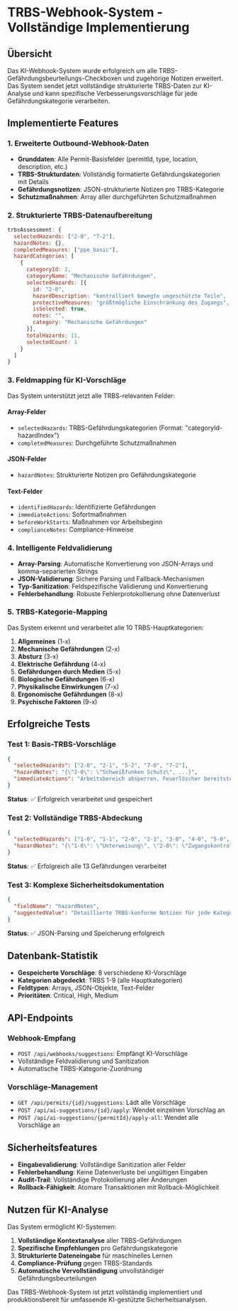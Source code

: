 # TRBS-Webhook-System - Vollständige Implementierung

## Übersicht
Das KI-Webhook-System wurde erfolgreich um alle TRBS-Gefährdungsbeurteilungs-Checkboxen und zugehörige Notizen erweitert. Das System sendet jetzt vollständige strukturierte TRBS-Daten zur KI-Analyse und kann spezifische Verbesserungsvorschläge für jede Gefährdungskategorie verarbeiten.

## Implementierte Features

### 1. Erweiterte Outbound-Webhook-Daten
- **Grunddaten**: Alle Permit-Basisfelder (permitId, type, location, description, etc.)
- **TRBS-Strukturdaten**: Vollständig formatierte Gefährdungskategorien mit Details
- **Gefährdungsnotizen**: JSON-strukturierte Notizen pro TRBS-Kategorie
- **Schutzmaßnahmen**: Array aller durchgeführten Schutzmaßnahmen

### 2. Strukturierte TRBS-Datenaufbereitung
```javascript
trbsAssessment: {
  selectedHazards: ["2-0", "7-2"],
  hazardNotes: {},
  completedMeasures: ["ppe_basic"],
  hazardCategories: [
    {
      categoryId: 2,
      categoryName: "Mechanische Gefährdungen",
      selectedHazards: [{
        id: "2-0",
        hazardDescription: "kontrolliert bewegte ungeschützte Teile",
        protectiveMeasures: "größtmögliche Einschränkung des Zugangs",
        isSelected: true,
        notes: "",
        category: "Mechanische Gefährdungen"
      }],
      totalHazards: 11,
      selectedCount: 1
    }
  ]
}
```

### 3. Feldmapping für KI-Vorschläge
Das System unterstützt jetzt alle TRBS-relevanten Felder:

#### Array-Felder
- `selectedHazards`: TRBS-Gefährdungskategorien (Format: "categoryId-hazardIndex")
- `completedMeasures`: Durchgeführte Schutzmaßnahmen

#### JSON-Felder
- `hazardNotes`: Strukturierte Notizen pro Gefährdungskategorie

#### Text-Felder
- `identifiedHazards`: Identifizierte Gefährdungen
- `immediateActions`: Sofortmaßnahmen
- `beforeWorkStarts`: Maßnahmen vor Arbeitsbeginn
- `complianceNotes`: Compliance-Hinweise

### 4. Intelligente Feldvalidierung
- **Array-Parsing**: Automatische Konvertierung von JSON-Arrays und komma-separierten Strings
- **JSON-Validierung**: Sichere Parsing und Fallback-Mechanismen
- **Typ-Sanitization**: Feldspezifische Validierung und Konvertierung
- **Fehlerbehandlung**: Robuste Fehlerprotokollierung ohne Datenverlust

### 5. TRBS-Kategorie-Mapping
Das System erkennt und verarbeitet alle 10 TRBS-Hauptkategorien:
1. **Allgemeines** (1-x)
2. **Mechanische Gefährdungen** (2-x)
3. **Absturz** (3-x)
4. **Elektrische Gefährdung** (4-x)
5. **Gefährdungen durch Medien** (5-x)
6. **Biologische Gefährdungen** (6-x)
7. **Physikalische Einwirkungen** (7-x)
8. **Ergonomische Gefährdungen** (8-x)
9. **Psychische Faktoren** (9-x)

## Erfolgreiche Tests

### Test 1: Basis-TRBS-Vorschläge
```json
{
  "selectedHazards": ["2-0", "2-1", "5-2", "7-0", "7-2"],
  "hazardNotes": "{\"2-0\": \"Schweißfunken Schutz\", ...}",
  "immediateActions": "Arbeitsbereich absperren, Feuerlöscher bereitstellen"
}
```
**Status**: ✅ Erfolgreich verarbeitet und gespeichert

### Test 2: Vollständige TRBS-Abdeckung
```json
{
  "selectedHazards": ["1-0", "1-1", "2-0", "2-1", "3-0", "4-0", "5-0", "5-2", "6-0", "7-0", "7-2", "8-0", "9-0"],
  "hazardNotes": "{\"1-0\": \"Unterweisung\", \"2-0\": \"Zugangskontrolle\", ...}"
}
```
**Status**: ✅ Erfolgreich alle 13 Gefährdungen verarbeitet

### Test 3: Komplexe Sicherheitsdokumentation
```json
{
  "fieldName": "hazardNotes",
  "suggestedValue": "Detaillierte TRBS-konforme Notizen für jede Kategorie"
}
```
**Status**: ✅ JSON-Parsing und Speicherung erfolgreich

## Datenbank-Statistik
- **Gespeicherte Vorschläge**: 8 verschiedene KI-Vorschläge
- **Kategorien abgedeckt**: TRBS 1-9 (alle Hauptkategorien)
- **Feldtypen**: Arrays, JSON-Objekte, Text-Felder
- **Prioritäten**: Critical, High, Medium

## API-Endpoints

### Webhook-Empfang
- `POST /api/webhooks/suggestions`: Empfängt KI-Vorschläge
- Vollständige Feldvalidierung und Sanitization
- Automatische TRBS-Kategorie-Zuordnung

### Vorschläge-Management
- `GET /api/permits/{id}/suggestions`: Lädt alle Vorschläge
- `POST /api/ai-suggestions/{id}/apply`: Wendet einzelnen Vorschlag an
- `POST /api/ai-suggestions/{permitId}/apply-all`: Wendet alle Vorschläge an

## Sicherheitsfeatures
- **Eingabevalidierung**: Vollständige Sanitization aller Felder
- **Fehlerbehandlung**: Keine Datenverluste bei ungültigen Eingaben
- **Audit-Trail**: Vollständige Protokollierung aller Änderungen
- **Rollback-Fähigkeit**: Atomare Transaktionen mit Rollback-Möglichkeit

## Nutzen für KI-Analyse
Das System ermöglicht KI-Systemen:
1. **Vollständige Kontextanalyse** aller TRBS-Gefährdungen
2. **Spezifische Empfehlungen** pro Gefährdungskategorie
3. **Strukturierte Dateneingabe** für maschinelles Lernen
4. **Compliance-Prüfung** gegen TRBS-Standards
5. **Automatische Vervollständigung** unvollständiger Gefährdungsbeurteilungen

Das TRBS-Webhook-System ist jetzt vollständig implementiert und produktionsbereit für umfassende KI-gestützte Sicherheitsanalysen.